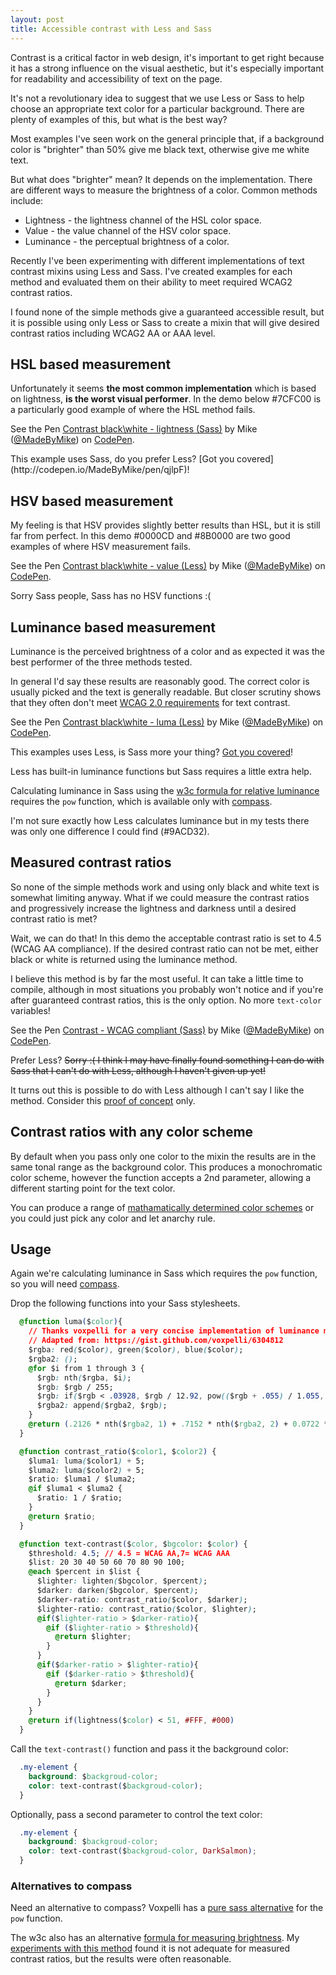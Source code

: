 ```yaml
---
layout: post
title: Accessible contrast with Less and Sass
---
```

Contrast is a critical factor in web design, it's important to get right because it has a strong influence on the visual aesthetic, but it's especially important for readability and accessibility of text on the page.

It's not a revolutionary idea to suggest that we use Less or Sass to help choose an appropriate text color for a particular background. There are plenty of examples of this, but what is the best way?

Most examples I've seen work on the general principle that, if a background color is "brighter" than 50% give me black text, otherwise give me white text.

But what does "brighter" mean? It depends on the implementation. There are different ways to measure the brightness of a color. Common methods include:

- Lightness - the lightness channel of the HSL color space.
- Value - the value channel of the HSV color space.
- Luminance - the perceptual brightness of a color.

Recently I've been experimenting with different implementations of text contrast mixins using Less and Sass. I've created examples for each method and evaluated them on their ability to meet required WCAG2 contrast ratios.

I found none of the simple methods give a guaranteed accessible result, but it is possible using only Less or Sass to create a mixin that will give desired contrast ratios including WCAG2 AA or AAA level.

## HSL based measurement
Unfortunately it seems **the most common implementation** which is based on lightness, **is the worst visual performer**. In the demo below #7CFC00 is a particularly good example of where the HSL method fails.

<p data-height="266" data-theme-id="6646" data-slug-hash="qjlpF" data-default-tab="result" class='codepen'>See the Pen <a href='http://codepen.io/MadeByMike/pen/qjlpF/'>Contrast black\white - lightness (Sass)</a> by Mike (<a href='http://codepen.io/MadeByMike'>@MadeByMike</a>) on <a href='http://codepen.io'>CodePen</a>.</p>
<script async src="//codepen.io/assets/embed/ei.js"></script>
This example uses Sass, do you prefer Less? [Got you covered](http://codepen.io/MadeByMike/pen/qjlpF)!

## HSV based measurement
My feeling is that HSV provides slightly better results than HSL, but it is still far from perfect. In this demo #0000CD and #8B0000 are two good examples of where HSV measurement fails.

<p data-height="266" data-theme-id="6646" data-slug-hash="hqvod" data-default-tab="result" class='codepen'>See the Pen <a href='http://codepen.io/MadeByMike/pen/hqvod/'>Contrast black\white - value (Less)</a> by Mike (<a href='http://codepen.io/MadeByMike'>@MadeByMike</a>) on <a href='http://codepen.io'>CodePen</a>.</p>
<script async src="//codepen.io/assets/embed/ei.js"></script>
Sorry Sass people, Sass has no HSV functions :(

## Luminance based measurement
Luminance is the perceived brightness of a color and as expected it was the best performer of the three methods tested.

In general I'd say  these results are reasonably good. The correct color is usually picked and the text is generally readable. But closer scrutiny shows that they often don't meet [WCAG 2.0 requirements](http://www.w3.org/TR/WCAG20/#visual-audio-contrast-contrast) for text contrast.

<p data-height="266" data-theme-id="6646" data-slug-hash="jJFqI" data-default-tab="result" class="codepen">See the Pen <a href='http://codepen.io/MadeByMike/pen/jJFqI/'>Contrast black\white - luma (Less)</a> by Mike (<a href='http://codepen.io/MadeByMike'>@MadeByMike</a>) on <a href='http://codepen.io'>CodePen</a>.</p>
<script async src="//codepen.io/assets/embed/ei.js"></script>

This examples uses Less, is Sass more your thing? [Got you covered](http://codepen.io/MadeByMike/pen/FoBjq)!

Less has built-in luminance functions but Sass requires a little extra help.

<p>Calculating luminance in Sass using the <a href="http://www.w3.org/TR/2008/REC-WCAG20-20081211/#relativeluminancedef">w3c formula for relative luminance</a> requires the <code>pow</code> function, which is available only with <a href="http://compass-style.org/">compass</a>.</p>

I'm not sure exactly how Less calculates luminance but in my tests there was only one difference I could find (#9ACD32).

## Measured contrast ratios

So none of the simple methods work and using only black and white text is somewhat limiting anyway. What if we could measure the contrast ratios and progressively increase the lightness and darkness until a desired contrast ratio is met?

Wait, we can do that! In this demo the acceptable contrast ratio is set to 4.5 (WCAG AA compliance). If the desired contrast ratio can not be met, either black or white is returned using the luminance method.

I believe this method is by far the most useful. It can take a little time to compile, although in most situations you probably won't notice and if you're after guaranteed contrast ratios, this is the only option. No more <code>text-color</code> variables!

<p data-height="266" data-theme-id="6646" data-slug-hash="sDpxg" data-default-tab="result" class='codepen'>See the Pen <a href='http://codepen.io/MadeByMike/pen/sDpxg/'>Contrast - WCAG compliant (Sass)</a> by Mike (<a href='http://codepen.io/MadeByMike'>@MadeByMike</a>) on <a href='http://codepen.io'>CodePen</a>.</p>
<script async src="//codepen.io/assets/embed/ei.js"></script>

<p>Prefer Less? <strike>Sorry :( I think I may have finally found something I can do with Sass that I can't do with Less, although I haven't given up yet!</strike></p>

It turns out this is possible to do with Less although I can't say I like the method. Consider this [proof of concept](http://codepen.io/MadeByMike/pen/rguCF) only.

## Contrast ratios with any color scheme

By default when you pass only one color to the mixin the results are in the same tonal range as the background color. This produces a monochromatic color scheme, however the function accepts a 2nd parameter, allowing a different starting point for the text color.

You can produce a range of [mathamatically determined color schemes](http://codepen.io/MadeByMike/pen/dqxCB) or you could just pick any color and let anarchy rule.

## Usage

<div class="special-attention">
<p>Again we're calculating luminance in Sass which requires the <code>pow</code> function, so you will need <a href="http://compass-style.org/">compass</a>.</p>
</div>

Drop the following functions into your Sass stylesheets.

```css
  @function luma($color){  
    // Thanks voxpelli for a very concise implementation of luminance measure in sass
    // Adapted from: https://gist.github.com/voxpelli/6304812
    $rgba: red($color), green($color), blue($color);
    $rgba2: ();
    @for $i from 1 through 3 {
      $rgb: nth($rgba, $i);
      $rgb: $rgb / 255;
      $rgb: if($rgb < .03928, $rgb / 12.92, pow(($rgb + .055) / 1.055, 2.4));
      $rgba2: append($rgba2, $rgb);
    }
    @return (.2126 * nth($rgba2, 1) + .7152 * nth($rgba2, 2) + 0.0722 * nth($rgba2, 3))*100;
  }

  @function contrast_ratio($color1, $color2) {
    $luma1: luma($color1) + 5;
    $luma2: luma($color2) + 5;
    $ratio: $luma1 / $luma2;
    @if $luma1 < $luma2 {
      $ratio: 1 / $ratio;
    }
    @return $ratio;
  }

  @function text-contrast($color, $bgcolor: $color) {
    $threshold: 4.5; // 4.5 = WCAG AA,7= WCAG AAA
    $list: 20 30 40 50 60 70 80 90 100;
    @each $percent in $list {
      $lighter: lighten($bgcolor, $percent);
      $darker: darken($bgcolor, $percent);
      $darker-ratio: contrast_ratio($color, $darker);
      $lighter-ratio: contrast_ratio($color, $lighter);
      @if($lighter-ratio > $darker-ratio){
        @if ($lighter-ratio > $threshold){
          @return $lighter;
        }
      }
      @if($darker-ratio > $lighter-ratio){
        @if ($darker-ratio > $threshold){
          @return $darker;
        }
      }
    }
    @return if(lightness($color) < 51, #FFF, #000)
  }
```

Call the `text-contrast()` function and pass it the background color:

```css
  .my-element {
	background: $backgroud-color;
    color: text-contrast($backgroud-color);
  }
```
Optionally, pass a second parameter to control the text color:

```css
  .my-element {
	background: $backgroud-color;
    color: text-contrast($backgroud-color, DarkSalmon);
  }
```

### Alternatives to compass

Need an alternative to compass? Voxpelli has a [pure sass alternative]( https://gist.github.com/voxpelli/6304812#file-_math-scss) for the `pow` function.

The w3c also has an alternative [formula for measuring brightness](http://www.w3.org/WAI/ER/WD-AERT/#color-contrast). My [experiments with this method](http://codepen.io/MadeByMike/pen/fwrhD) found it is not adequate for measured contrast ratios, but the results were often reasonable.

